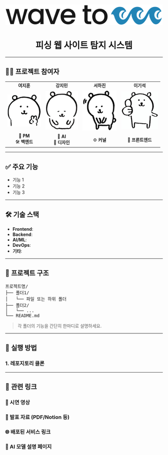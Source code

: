 <p align="center">
  <img src="./assets/logo.png" alt="프로젝트 로고" width="600"/>
</p>

<h1 align="center">피싱 웹 사이트 탐지 시스템</h1>

---

## 👩‍💻 프로젝트 참여자

<div align="center">

<table style="border: none;">
  <tr>
    <td align="center"><strong>여지훈</strong></td>
    <td align="center"><strong>강지민</strong></td>
    <td align="center"><strong>서하진</strong></td>
    <td align="center"><strong>이기석</strong></td>
  </tr>
  <tr>
    <td align="center"><img src="./assets/jihun.JPG" width="107"/></td>
    <td align="center"><img src="./assets/jimin.JPG" width="105"/></td>
    <td align="center"><img src="./assets/hajin.JPG" width="110"/></td>
    <td align="center"><img src="./assets/gisuk.JPG" width="118"/></td>
  </tr>
  <tr>
    <td align="center">🌈 <strong>PM</strong><br/>🛠️ <strong>백엔드</strong></td>
    <td align="center">🌳 <strong>AI</strong><br/>🎨 <strong>디자인</strong></td>
    <td align="center">⚙️ <strong>커널</strong></td>
    <td align="center">📱 <strong>프론트엔드</strong></td>
  </tr>
</table>

</div>


---

## ✅ 주요 기능

- 기능 1
- 기능 2
- 기능 3

---

## 🛠 기술 스택

- **Frontend**: 
- **Backend**: 
- **AI/ML**: 
- **DevOps**: 
- **기타**: 

---

## 📁 프로젝트 구조

<pre>
프로젝트명/
├── 폴더1/
│   └── 파일 또는 하위 폴더
├── 폴더2/
│   └── ...
└── README.md
</pre>

> 각 폴더의 기능을 간단히 한마디로 설명하세요.

---

## 🚀 실행 방법

### 1. 레포지토리 클론

---

## 🔗 관련 링크

### 🎥 시연 영상
### 📄 발표 자료 (PDF/Notion 등)
### 🌐 배포된 서비스 링크
### 🧠 AI 모델 설명 페이지